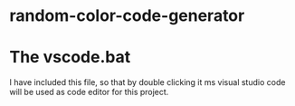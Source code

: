 # random-color-code-generator
# The vscode.bat
I have included this file, so that by double clicking it ms visual studio code will be used as code editor for this project.
